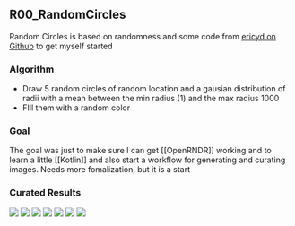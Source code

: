 ## R00_RandomCircles

Random Circles is based on randomness and some code from [ericyd on Github](https://github.com/ericyd/generative-art/blob/main/openrndr/src/main/kotlin/sketch/S30_Dunes.kt) to get myself started

### Algorithm

- Draw 5 random circles of random location and a gausian distribution of radii with a mean between the min radius (1) and the max radius 1000
- FIll them with a random color

### Goal

The goal was just to make sure I can get [[OpenRNDR]] working and to learn a little [[Kotlin]] and also start a workflow for generating and curating images. Needs more fomalization, but it is a start

### Curated Results

![](static/sketches/R00_RandomCircles/2021-07-08T21.42.11.jpg)
![](static/sketches/R00_RandomCircles/2021-07-08T21.42.16.jpg)
![](static/sketches/R00_RandomCircles/2021-07-08T21.42.17.jpg)
![](static/sketches/R00_RandomCircles/2021-07-08T21.42.26.jpg)
![](static/sketches/R00_RandomCircles/2021-07-08T21.42.27.jpg)
![](static/sketches/R00_RandomCircles/2021-07-08T21.42.31.jpg)
![](static/sketches/R00_RandomCircles/2021-07-08T21.45.11.jpg)